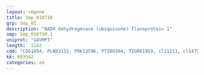 ```yaml
---
layout: smgene
title: Smp_010710
grp: Smp_01
description: "NADH dehydrogenase (ubiquinone) flavoprotein 1"
smp: Smp_010710.1
uniprot: "G4VMP3"
length:  1242
cdd: "COG1894, PLN03132, PRK13596, PTZ00304, TIGR01959, cl11211, cl14799, cl20216, pfam01512, pfam10531, pfam10589, smart00928"
kk: K03942
categories: sm
---
```

